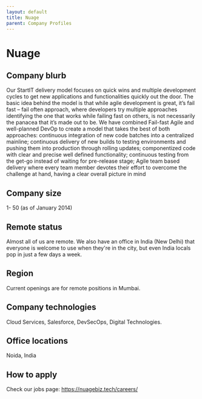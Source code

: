 ```yaml
---
layout: default
title: Nuage
parent: Company Profiles
---
```


# Nuage

## Company blurb

Our StartIT delivery model focuses on quick wins and multiple development cycles to get new applications and functionalities quickly out the door. The basic idea behind the model is that while agile development is great, it’s fail fast – fail often approach, where developers try multiple approaches identifying the one that works while failing fast on others, is not necessarily the panacea that it’s made out to be. We have combined Fail-fast Agile and well-planned DevOp to create a model that takes the best of both approaches: continuous integration of new code batches into a centralized mainline; continuous delivery of new builds to testing environments and pushing them into production through rolling updates; componentized code with clear and precise well defined functionality; continuous testing from the get-go instead of waiting for pre-release stage; Agile team based delivery where every team member devotes their effort to overcome the challenge at hand, having a clear overall picture in mind

## Company size

1- 50 (as of January 2014)

## Remote status

Almost all of us are remote. We also have an office in India (New Delhi) that everyone is welcome to use when they're in the city, but even India locals pop in just a few days a week.

## Region

Current openings are for remote positions in Mumbai.

## Company technologies

Cloud Services, Salesforce, DevSecOps, Digital Technologies.

## Office locations

Noida, India

## How to apply

Check our jobs page: https://nuagebiz.tech/careers/
